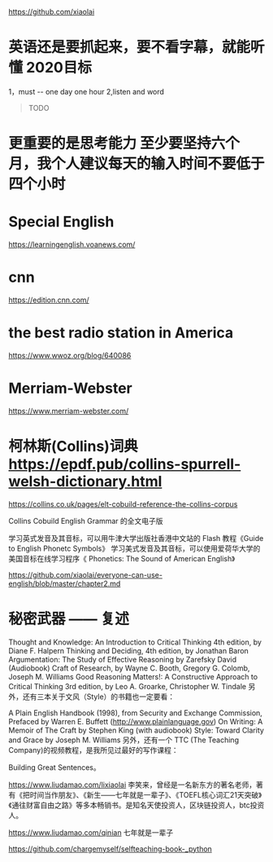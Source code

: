 

https://github.com/xiaolai

# 英语还是要抓起来，要不看字幕，就能听懂 2020目标
1，must -- one day one hour
2,listen and word

>TODO 
# 更重要的是思考能力 至少要坚持六个月，我个人建议每天的输入时间不要低于四个小时 
#  Special English
https://learningenglish.voanews.com/

# cnn
https://edition.cnn.com/

# the best radio station in America
https://www.wwoz.org/blog/640086

# Merriam-Webster 
https://www.merriam-webster.com/

# 柯林斯(Collins)词典 https://epdf.pub/collins-spurrell-welsh-dictionary.html
https://collins.co.uk/pages/elt-cobuild-reference-the-collins-corpus

Collins Cobuild English Grammar 的全文电子版

学习英式发音及其音标，可以用牛津大学出版社香港中文站的 Flash 教程《Guide to English Phonetc Symbols》 学习美式发音及其音标，可以使用爱荷华大学的美国音标在线学习程序《 Phonetics: The Sound of American English》

https://github.com/xiaolai/everyone-can-use-english/blob/master/chapter2.md
# 秘密武器 —— 复述
Thought and Knowledge: An Introduction to Critical Thinking 4th edition, by Diane F. Halpern
Thinking and Deciding, 4th edition, by Jonathan Baron
Argumentation: The Study of Effective Reasoning by Zarefsky David (Audiobook)
Craft of Research, by Wayne C. Booth, Gregory G. Colomb, Joseph M. Williams
Good Reasoning Matters!: A Constructive Approach to Critical Thinking 3rd edition, by Leo A. Groarke, Christopher W. Tindale
另外，还有三本关于文风（Style）的书籍也一定要看：

A Plain English Handbook (1998), from Security and Exchange Commission, Prefaced by Warren E. Buffett (http://www.plainlanguage.gov)
On Writing: A Memoir of The Craft by Stephen King (with audiobook) Style: Toward Clarity and Grace by Joseph M. Williams
另外，还有一个 TTC (The Teaching Company)的视频教程，是我所见过最好的写作课程：

Building Great Sentences。



https://www.liudamao.com/lixiaolai
李笑来，曾经是一名新东方的著名老师，著有《把时间当作朋友》、《新生——七年就是一辈子》、《TOEFL核心词汇21天突破》《通往财富自由之路》等多本畅销书。是知名天使投资人，区块链投资人，btc投资人。

https://www.liudamao.com/qinian
七年就是一辈子

https://github.com/chargemyself/selfteaching-book-_python
